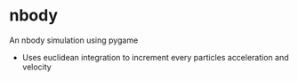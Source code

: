 # nbody
An nbody simulation using pygame
* Uses euclidean integration to increment every particles acceleration and velocity
